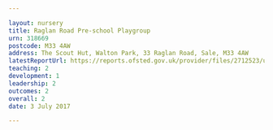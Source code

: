 ```yaml
---

layout: nursery
title: Raglan Road Pre-school Playgroup
urn: 318669
postcode: M33 4AW
address: The Scout Hut, Walton Park, 33 Raglan Road, Sale, M33 4AW
latestReportUrl: https://reports.ofsted.gov.uk/provider/files/2712523/urn/318669.pdf
teaching: 2
development: 1
leadership: 2
outcomes: 2
overall: 2
date: 3 July 2017

---
```


